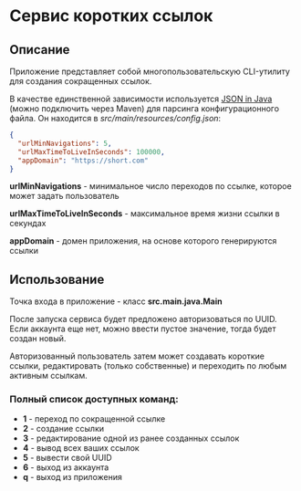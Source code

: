 # Сервис коротких ссылок

## Описание

Приложение представляет собой многопользовательскую CLI-утилиту для создания сокращенных ссылок.

В качестве единственной зависимости используется [JSON in Java](https://mvnrepository.com/artifact/org.json/json) (можно подключить через Maven) для парсинга конфигурационного файла. Он находится в *src/main/resources/config.json*:

```json
{
  "urlMinNavigations": 5,
  "urlMaxTimeToLiveInSeconds": 100000,
  "appDomain": "https://short.com"
}
```
__urlMinNavigations__ - минимальное число переходов по ссылке, которое может задать пользователь

__urlMaxTimeToLiveInSeconds__ - максимальное время жизни ссылки в секундах

__appDomain__ - домен приложения, на основе которого генерируются ссылки

## Использование

Точка входа в приложение - класс __src.main.java.Main__

После запуска сервиса будет предложено авторизоваться по UUID. Если аккаунта еще нет, можно ввести пустое значение, тогда будет создан новый.

Авторизованный пользователь затем может создавать короткие ссылки, редактировать (только собственные) и переходить по любым активным ссылкам.

### Полный список доступных команд:

- __1__ - переход по сокращенной ссылке
- __2__ - создание ссылки
- __3__ - редактирование одной из ранее созданных ссылок
- __4__ - вывод всех ваших ссылок
- __5__ - вывести свой UUID
- __6__ - выход из аккаунта
- __q__ - выход из приложения


